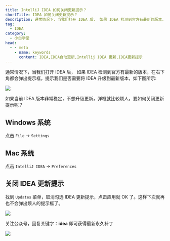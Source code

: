 ```yaml
---
title: IntelliJ IDEA 如何关闭更新提示？
shortTitle: IDEA 如何关闭更新提示？
description: 通常情况下，当我们打开 IDEA 后， 如果 IDEA 检测到官方有最新的版本，在右下角都会弹出提示框，提示我们是否需要将 IDEA 升级到最新版本，如果当前 IDEA 版本非常稳定，不想升级更新，弹框就比较烦人，要如何关闭更新提示呢？ 
tag:
  - IDEA
category:
  - 小白学堂
head:
  - - meta
    - name: keywords
      content: IDEA,IDEA自动更新,Intellij IDEA 更新,IDEA更新提示
---
```



通常情况下，当我们打开 IDEA 后， 如果 IDEA 检测到官方有最新的版本，在右下角都会弹出提示框，提示我们是否需要将 IDEA 升级到最新版本，如下图所示:

![](http://cdn.tobebetterjavaer.com/tobebetterjavaer/images/nice-article/itmind-intellijidearhgbgxdsxbxt-e0ae81f1-947a-4c62-b9d1-48d5c0d3232c.png)

如果当前 IDEA 版本非常稳定，不想升级更新，弹框就比较烦人，要如何关闭更新提示呢？

## Windows 系统

点击 `File` -> `Settings`

## Mac 系统

点击 `IntelliJ IDEA` -> `Preferences`

## 关闭 IDEA 更新提示

找到 `Updates` 菜单，取消勾选 IDEA 更新提示，点击应用就 OK 了。这样下次就再也不会弹出烦人的提示框了。

![](http://cdn.tobebetterjavaer.com/tobebetterjavaer/images/nice-article/itmind-intellijidearhgbgxdsxbxt-dd00ac6c-ee65-4cec-bc51-7467eb0d07eb.png)

关注公众号，回复关键字：**idea** 即可获得最新永久补丁



![](http://cdn.tobebetterjavaer.com/tobebetterjavaer/images/nice-article/itmind-ideapxideajhideayjjhmideazxjhzcmpjjcyjjhqcyx-fc5a32f3-04ed-4bbf-9df8-a13a409a275f.png)



 